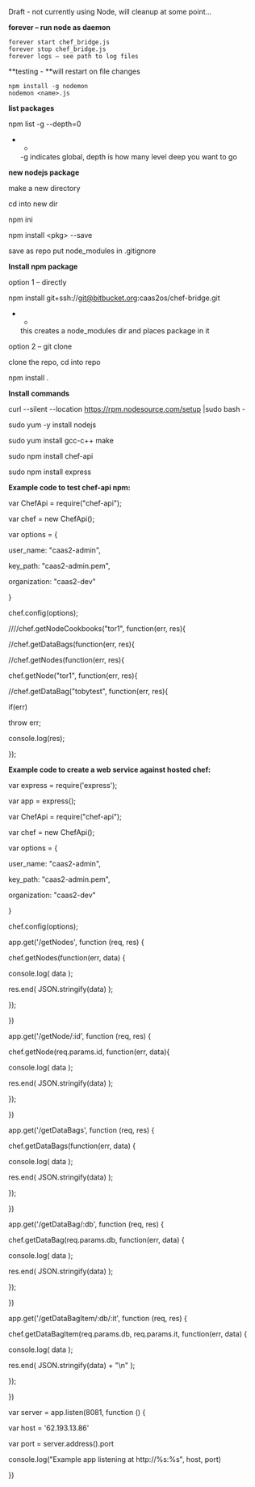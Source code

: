 Draft - not currently using Node, will cleanup at some point...

**forever – run node as daemon**

```
forever start chef_bridge.js 
forever stop chef_bridge.js
forever logs – see path to log files
```

**testing - **will restart on file changes

```
npm install -g nodemon
nodemon <name>.js
```

**list packages**

npm list -g --depth=0

* -
   -g indicates global, depth is how many level deep you want to go

**new nodejs package**

make a new directory

cd into new dir

npm ini

npm install &lt;pkg&gt; --save

save as repo put node\_modules in .gitignore

**Install npm package**

option 1 – directly

npm install git+ssh://git@bitbucket.org:caas2os/chef-bridge.git

* -
   this creates a node\_modules dir and places package in it

option 2 – git clone

clone the repo, cd into repo

npm install .

**Install commands**

curl --silent --location https://rpm.nodesource.com/setup \|sudo bash -

sudo yum -y install nodejs

sudo yum install gcc-c++ make

sudo npm install chef-api

sudo npm install express

**Example code to test chef-api npm:**

var ChefApi = require\("chef-api"\);

var chef = new ChefApi\(\);

  


var options = {

 user\_name: "caas2-admin",

 key\_path: "caas2-admin.pem",

 organization: "caas2-dev"

}

  


chef.config\(options\);

  


////chef.getNodeCookbooks\("tor1", function\(err, res\){

//chef.getDataBags\(function\(err, res\){

//chef.getNodes\(function\(err, res\){

chef.getNode\("tor1", function\(err, res\){

//chef.getDataBag\("tobytest", function\(err, res\){

 if\(err\)

 throw err;

  


 console.log\(res\);

}\);

  


**Example code to create a web service against hosted chef:**

var express = require\('express'\);

var app = express\(\);

var ChefApi = require\("chef-api"\);

var chef = new ChefApi\(\);

  


var options = {

 user\_name: "caas2-admin",

 key\_path: "caas2-admin.pem",

 organization: "caas2-dev"

}

  


chef.config\(options\);

  


app.get\('/getNodes', function \(req, res\) {

 chef.getNodes\(function\(err, data\) {

 console.log\( data \);

 res.end\( JSON.stringify\(data\) \);

 }\);

}\)

  


app.get\('/getNode/:id', function \(req, res\) {

 chef.getNode\(req.params.id, function\(err, data\){

 console.log\( data \);

 res.end\( JSON.stringify\(data\) \);

 }\);

}\)

  


app.get\('/getDataBags', function \(req, res\) {

 chef.getDataBags\(function\(err, data\) {

 console.log\( data \);

 res.end\( JSON.stringify\(data\) \);

 }\);

}\)

  


app.get\('/getDataBag/:db', function \(req, res\) {

 chef.getDataBag\(req.params.db, function\(err, data\) {

 console.log\( data \);

 res.end\( JSON.stringify\(data\) \);

 }\);

}\)

  


app.get\('/getDataBagItem/:db/:it', function \(req, res\) {

 chef.getDataBagItem\(req.params.db, req.params.it, function\(err, data\) {

 console.log\( data \);

 res.end\( JSON.stringify\(data\) + "\n" \);

 }\);

}\)

  


var server = app.listen\(8081, function \(\) {

  


 var host = '62.193.13.86'

 var port = server.address\(\).port

  


 console.log\("Example app listening at http://%s:%s", host, port\)

  


}\)

